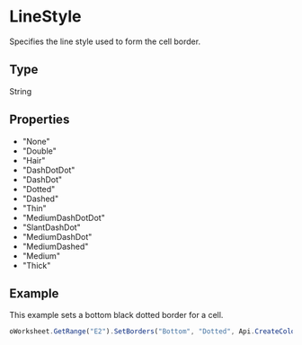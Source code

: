 # LineStyle

Specifies the line style used to form the cell border.

## Type

String

## Properties

- "None" 
- "Double" 
- "Hair" 
- "DashDotDot" 
- "DashDot" 
- "Dotted" 
- "Dashed" 
- "Thin" 
- "MediumDashDotDot" 
- "SlantDashDot" 
- "MediumDashDot" 
- "MediumDashed" 
- "Medium" 
- "Thick"

## Example

This example sets a bottom black dotted border for a cell.

```javascript
oWorksheet.GetRange("E2").SetBorders("Bottom", "Dotted", Api.CreateColorFromRGB(0, 0, 0));
```